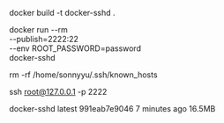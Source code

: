docker build -t docker-sshd .

docker run --rm \
--publish=2222:22 \
--env ROOT_PASSWORD=password \
docker-sshd

rm -rf /home/sonnyyu/.ssh/known_hosts

ssh root@127.0.0.1 -p 2222

docker-sshd            latest              991eab7e9046        7 minutes ago       16.5MB
